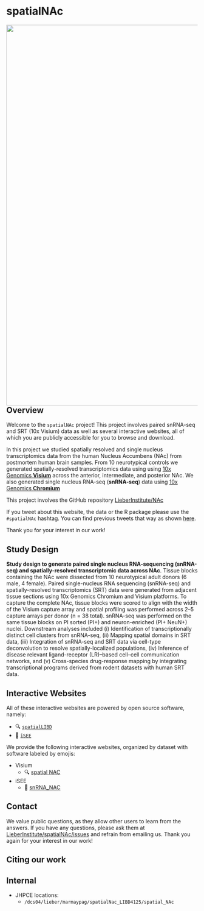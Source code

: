 spatialNAc
================

<!-- README.md is generated from README.Rmd. Please edit that file -->


<img src="https://github.com/LieberInstitute/spatial_NAc/blob/main/project_overview.png?raw=true" width="1000px" align="left" />


## Overview

Welcome to the `spatialNAc` project! This project involves paired
snRNA-seq and SRT (10x Visium) data as well as several interactive
websites, all of which you are publicly accessible for you to browse and
download.

In this project we studied spatially resolved and single nucleus
transcriptomics data from the human Nucleus Accumbens (NAc) from
postmortem human brain samples. From 10 neurotypical controls we
generated spatially-resolved transcriptomics data using using [10x
Genomics
**Visium**](https://www.10xgenomics.com/products/spatial-gene-expression)
across the anterior, intermediate, and posterior NAc. We also generated
single nucleus RNA-seq (**snRNA-seq**) data using [10x Genomics
**Chromium**](https://www.10xgenomics.com/products/single-cell-gene-expression)

This project involves the GitHub repository
[LieberInstitute/NAc](https://github.com/LieberInstitute/spatialNAc)

If you tweet about this website, the data or the R package please use
the <code>\#spatialNAc</code> hashtag. You can find previous tweets that
way as shown
<a href="https://twitter.com/search?q=%23spatialDLPFC&src=typed_query">here</a>.

Thank you for your interest in our work!

## Study Design

**Study design to generate paired single nucleus RNA-sequencing
(snRNA-seq) and spatially-resolved transcriptomic data across NAc**.
Tissue blocks containing the NAc were dissected from 10 neurotypical
adult donors (6 male, 4 female). Paired single-nucleus RNA sequencing
(snRNA-seq) and spatially-resolved transcriptomics (SRT) data were
generated from adjacent tissue sections using 10x Genomics Chromium and
Visium platforms. To capture the complete NAc, tissue blocks were scored
to align with the width of the Visium capture array and spatial
profiling was performed across 2–5 capture arrays per donor (n = 38
total). snRNA-seq was performed on the same tissue blocks on PI sorted
(PI+) and neuron-enriched (PI+ NeuN+) nuclei. Downstream analyses
included (i) Identification of transcriptionally distinct cell clusters
from snRNA-seq, (ii) Mapping spatial domains in SRT data, (iii)
Integration of snRNA-seq and SRT data via cell-type deconvolution to
resolve spatially-localized populations, (iv) Inference of disease
relevant ligand-receptor (LR)–based cell–cell communication networks,
and (v) Cross-species drug-response mapping by integrating
transcriptional programs derived from rodent datasets with human SRT
data.

## Interactive Websites

All of these interactive websites are powered by open source software,
namely:

- 🔍 [`spatialLIBD`](https://doi.org/10.1186/s12864-022-08601-w)
- 👀 [`iSEE`](https://doi.org/10.12688%2Ff1000research.14966.1)

We provide the following interactive websites, organized by dataset with
software labeled by emojis:

- Visium 
  - 🔍 [spatial NAC](https://interactive.libd.org/spatial_NAC/)
- iSEE
  - 👀 [snRNA_NAC](https://interactive.libd.org/snRNA_NAC/)

## Contact

We value public questions, as they allow other users to learn from the
answers. If you have any questions, please ask them at
[LieberInstitute/spatialNAc/issues](https://github.com/LieberInstitute/spatialNAc/issues)
and refrain from emailing us. Thank you again for your interest in our
work!

## Citing our work

## Internal

- JHPCE locations:
  - `/dcs04/lieber/marmaypag/spatialNac_LIBD4125/spatial_NAc`

